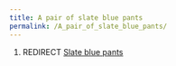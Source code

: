 ```yaml
---
title: A pair of slate blue pants
permalink: /A_pair_of_slate_blue_pants/
---
```


1.  REDIRECT [Slate blue pants](Slate_blue_pants "wikilink")